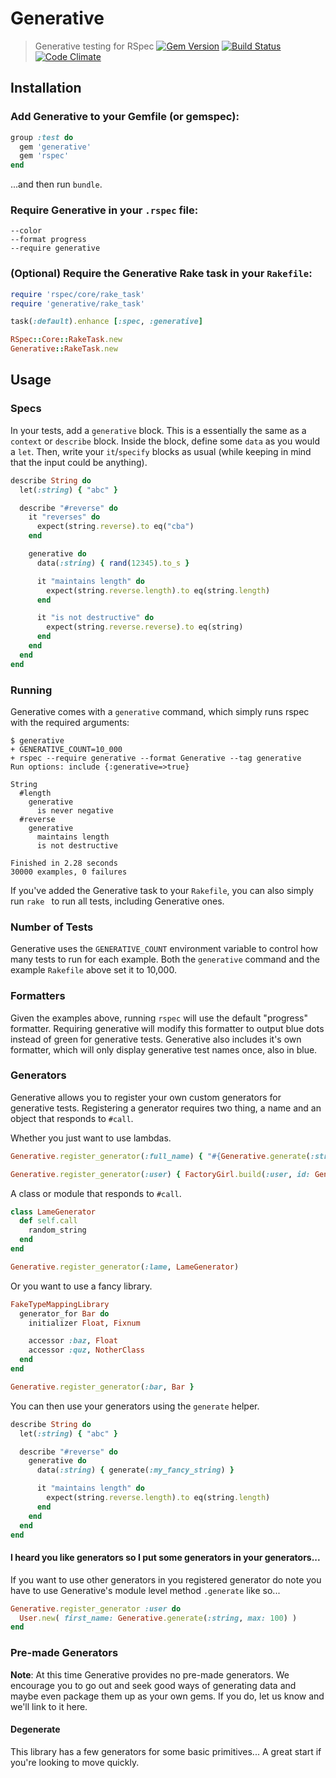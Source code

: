 # Generative

> Generative testing for RSpec
> [![Gem Version](https://badge.fury.io/rb/generative.png)](http://badge.fury.io/rb/generative)
> [![Build Status](https://travis-ci.org/justincampbell/generative.png?branch=master)](https://travis-ci.org/justincampbell/generative)
> [![Code Climate](https://codeclimate.com/github/justincampbell/generative.png)](https://codeclimate.com/github/justincampbell/generative)

## Installation

### Add Generative to your Gemfile (or gemspec):

```rb
group :test do
  gem 'generative'
  gem 'rspec'
end
```

...and then run `bundle`.

### Require Generative in your `.rspec` file:

```
--color
--format progress
--require generative
```

### (Optional) Require the Generative Rake task in your `Rakefile`:

```rb
require 'rspec/core/rake_task'
require 'generative/rake_task'

task(:default).enhance [:spec, :generative]

RSpec::Core::RakeTask.new
Generative::RakeTask.new
```

## Usage

### Specs

In your tests, add a `generative` block. This is a essentially the same as a
`context` or `describe` block. Inside the block, define some `data` as you
would a `let`. Then, write your `it`/`specify` blocks as usual (while keeping
in mind that the input could be anything).

```rb
describe String do
  let(:string) { "abc" }

  describe "#reverse" do
    it "reverses" do
      expect(string.reverse).to eq("cba")
    end

    generative do
      data(:string) { rand(12345).to_s }

      it "maintains length" do
        expect(string.reverse.length).to eq(string.length)
      end

      it "is not destructive" do
        expect(string.reverse.reverse).to eq(string)
      end
    end
  end
end
```

### Running

Generative comes with a `generative` command, which simply runs rspec with the
required arguments:

```
$ generative
+ GENERATIVE_COUNT=10_000
+ rspec --require generative --format Generative --tag generative
Run options: include {:generative=>true}

String
  #length
    generative
      is never negative
  #reverse
    generative
      maintains length
      is not destructive

Finished in 2.28 seconds
30000 examples, 0 failures
```

If you've added the Generative task to your `Rakefile`, you can also simply run
`rake ` to run all tests, including Generative ones.

### Number of Tests

Generative uses the `GENERATIVE_COUNT` environment variable to control how many
tests to run for each example. Both the `generative` command and the example
`Rakefile` above set it to 10,000.

### Formatters

Given the examples above, running `rspec` will use the default "progress"
formatter. Requiring generative will modify this formatter to output blue dots
instead of green for generative tests. Generative also includes it's own
formatter, which will only display generative test names once, also in blue.

### Generators

Generative allows you to register your own custom generators for generative
tests. Registering a generator requires two thing, a name and an object that
responds to `#call`.

Whether you just want to use lambdas.

```rb
Generative.register_generator(:full_name) { "#{Generative.generate(:string)} #{Generative.generate(:string}" }

Generative.register_generator(:user) { FactoryGirl.build(:user, id: Generative.generate(:integer)) }
```

A class or module that responds to `#call`.

```rb
class LameGenerator
  def self.call
    random_string
  end
end

Generative.register_generator(:lame, LameGenerator)
```

Or you want to use a fancy library.

```rb
FakeTypeMappingLibrary
  generator_for Bar do
    initializer Float, Fixnum

    accessor :baz, Float
    accessor :quz, NotherClass
  end
end

Generative.register_generator(:bar, Bar }
```

You can then use your generators using the `generate` helper.

```rb
describe String do
  let(:string) { "abc" }

  describe "#reverse" do
    generative do
      data(:string) { generate(:my_fancy_string) }

      it "maintains length" do
        expect(string.reverse.length).to eq(string.length)
      end
    end
  end
end
```

#### I heard you like generators so I put some generators in your generators...

If you want to use other generators in you registered generator do note
you have to use Generative's module level method `.generate` like so...

```rb
Generative.register_generator :user do
  User.new( first_name: Generative.generate(:string, max: 100) )
end
```



### Pre-made Generators

**Note**: At this time Generative provides no pre-made generators. We
encourage you to go out and seek good ways of generating
data and maybe even package them up as your own gems. If you
do, let us know and we'll link to it here.


#### Degenerate

This library has a few generators for some basic primitives... A great start if
you're looking to move quickly.
